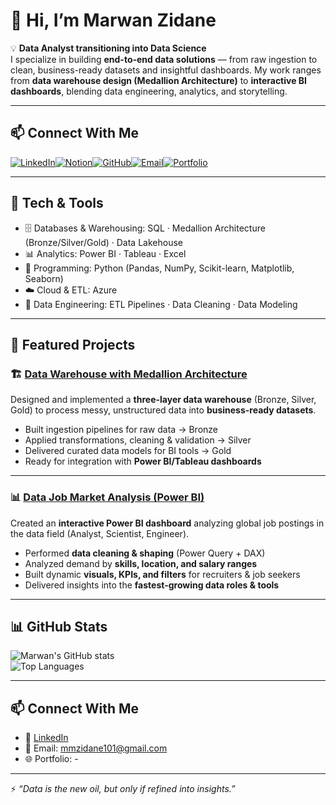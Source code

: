 # 👋 Hi, I’m Marwan Zidane  

💡 **Data Analyst transitioning into Data Science**  
I specialize in building **end-to-end data solutions** — from raw ingestion to clean, business-ready datasets and insightful dashboards. My work ranges from **data warehouse design (Medallion Architecture)** to **interactive BI dashboards**, blending data engineering, analytics, and storytelling.  

---

## 📫 Connect With Me  

[![LinkedIn](https://img.shields.io/badge/LinkedIn-0077B5?style=for-the-badge&logo=linkedin&logoColor=white)](https://www.linkedin.com/in/YOUR-LINKEDIN)[![Notion](https://img.shields.io/badge/Notion-000000?style=for-the-badge&logo=notion&logoColor=white)](https://www.notion.so/Data-Warehouse-Project-906f748d783549d09e6d30b00bcc4647)[![GitHub](https://img.shields.io/badge/GitHub-181717?style=for-the-badge&logo=github&logoColor=white)](https://github.com/JustEmzy101)[![Email](https://img.shields.io/badge/Email-D14836?style=for-the-badge&logo=gmail&logoColor=white)](mailto:mmzidane101@gmail.com)[![Portfolio](https://img.shields.io/badge/Portfolio-FFA500?style=for-the-badge&logo=google-chrome&logoColor=white)](https://github.com/JustEmzy101)          




---

## 🔧 Tech & Tools
- 🗄️ Databases & Warehousing: SQL · Medallion Architecture (Bronze/Silver/Gold) · Data Lakehouse  
- 📊 Analytics: Power BI · Tableau · Excel  
- 🐍 Programming: Python (Pandas, NumPy, Scikit-learn, Matplotlib, Seaborn)  
- ☁️ Cloud & ETL: Azure  
- 🧹 Data Engineering: ETL Pipelines · Data Cleaning · Data Modeling  

---

## 📌 Featured Projects

### 🏗️ [Data Warehouse with Medallion Architecture](https://github.com/JustEmzy101/sql-data-warehouse-project)
Designed and implemented a **three-layer data warehouse** (Bronze, Silver, Gold) to process messy, unstructured data into **business-ready datasets**.  
- Built ingestion pipelines for raw data → Bronze  
- Applied transformations, cleaning & validation → Silver  
- Delivered curated data models for BI tools → Gold  
- Ready for integration with **Power BI/Tableau dashboards**  

---

### 📊 [Data Job Market Analysis (Power BI)](your-repo-link)
Created an **interactive Power BI dashboard** analyzing global job postings in the data field (Analyst, Scientist, Engineer).  
- Performed **data cleaning & shaping** (Power Query + DAX)  
- Analyzed demand by **skills, location, and salary ranges**  
- Built dynamic **visuals, KPIs, and filters** for recruiters & job seekers  
- Delivered insights into the **fastest-growing data roles & tools**  

---

## 📊 GitHub Stats
![Marwan's GitHub stats](https://github-readme-stats.vercel.app/api?username=YOURUSERNAME&show_icons=true&theme=tokyonight)  
![Top Languages](https://github-readme-stats.vercel.app/api/top-langs/?username=YOURUSERNAME&layout=compact&theme=tokyonight)

---

## 📫 Connect With Me
- 💼 [LinkedIn](your-linkedin)  
- 📧 Email: mmzidane101@gmail.com
- 🌐 Portfolio: -

---

⚡ *“Data is the new oil, but only if refined into insights.”*  
